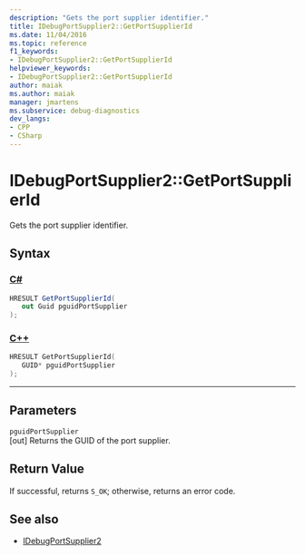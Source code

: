 ```yaml
---
description: "Gets the port supplier identifier."
title: IDebugPortSupplier2::GetPortSupplierId
ms.date: 11/04/2016
ms.topic: reference
f1_keywords:
- IDebugPortSupplier2::GetPortSupplierId
helpviewer_keywords:
- IDebugPortSupplier2::GetPortSupplierId
author: maiak
ms.author: maiak
manager: jmartens
ms.subservice: debug-diagnostics
dev_langs:
- CPP
- CSharp
---
```

# IDebugPortSupplier2::GetPortSupplierId

Gets the port supplier identifier.

## Syntax

### [C#](#tab/csharp)
```csharp
HRESULT GetPortSupplierId( 
   out Guid pguidPortSupplier
);
```
### [C++](#tab/cpp)
```cpp
HRESULT GetPortSupplierId( 
   GUID* pguidPortSupplier
);
```
---

## Parameters
`pguidPortSupplier`\
[out] Returns the GUID of the port supplier.

## Return Value
 If successful, returns `S_OK`; otherwise, returns an error code.

## See also
- [IDebugPortSupplier2](../../../extensibility/debugger/reference/idebugportsupplier2.md)
